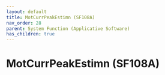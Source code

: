```yaml
---
layout: default
title: MotCurrPeakEstimn (SF108A)
nav_order: 28
parent: System Function (Applicative Software)
has_children: true
---
```

# MotCurrPeakEstimn (SF108A)
